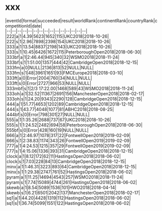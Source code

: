 # xxx


|eventId|format|succeeded|result|worldRank|continentRank|countryRank|competitionId|date|  
|--|--|--|--|--|--|--|--|--|--|--|--|--|--|--|  
|222|a|1|4.39|5623|1652|115|UKC2018|2018-10-26|  
|222|s|1|2.96|7898|2398|154|UKC2018|2018-10-26|  
|333|a|1|13.54|8837|2198|143|UKC2018|2018-10-26|  
|333|s|1|10.45|6426|1672|115|PeterboroughOpen2018|2018-06-30|  
|333bf|a|1|2:46.44|945|340|32|WSMO2018|2018-11-24|  
|333bf|s|1|1:51.00|1357|444|42|CambridgeOpen2018|2018-12-15|  
|333fm|a|0|NULL|2136|813|52|NULL|NULL|  
|333fm|s|1|48|3961|1651|93|FMCEurope2018|2018-03-10|  
|333ft|a|0|Error|2004|760|34|NULL|NULL|  
|333ft|s|0|Error|2727|966|53|NULL|NULL|  
|333mbf|s|1|2/3 17:22.00|1468|589|43|WSMO2018|2018-11-24|  
|333oh|a|1|32.52|11367|2691|156|ManchesterOpen2018|2018-02-17|  
|333oh|s|1|24.20|9343|2290|128|CambridgeOpen2018|2018-12-15|  
|444|a|1|51.77|4653|1202|89|CambridgeOpen2018|2018-12-15|  
|444|s|1|43.77|4048|1077|81|ABHC2018|2018-08-25|  
|444bf|s|0|Error|798|301|27|NULL|NULL|  
|555|a|1|1:35.26|2688|737|67|UKC2018|2018-10-26|  
|555|s|1|1:24.52|2482|694|58|PeterboroughOpen2018|2018-06-30|  
|555bf|s|0|Error|428|160|19|NULL|NULL|  
|666|a|1|2:46.97|1078|317|22|FontwellOpen2019|2019-02-09|  
|666|s|1|2:38.83|1174|343|26|FontwellOpen2019|2019-02-09|  
|777|a|1|4:24.53|1215|357|29|FontwellOpen2019|2019-02-09|  
|777|s|1|4:15.06|1336|393|31|CambridgeOpen2018|2018-12-15|  
|clock|a|1|8.12|172|62|11|HastingsOpen2018|2018-06-02|  
|clock|s|1|7.03|228|84|13|CambridgeOpen2018|2018-12-15|  
|minx|a|1|1:46.31|3223|893|64|CambridgeOpen2018|2018-12-15|  
|minx|s|1|1:29.38|2747|761|52|HastingsOpen2018|2018-06-02|  
|pyram|a|1|11.25|14694|4543|257|WSMO2018|2018-11-24|  
|pyram|s|1|7.74|15089|4744|261|HastingsOpen2018|2018-06-02|  
|skewb|a|1|8.54|5089|1536|101|HWO2018|2018-04-14|  
|skewb|s|1|6.21|6501|2042|137|ManchesterOpen2018|2018-02-17|  
|sq1|a|1|44.20|4428|1319|112|HastingsOpen2018|2018-06-02|  
|sq1|s|1|36.74|5099|1551|122|HastingsOpen2018|2018-06-02|  

